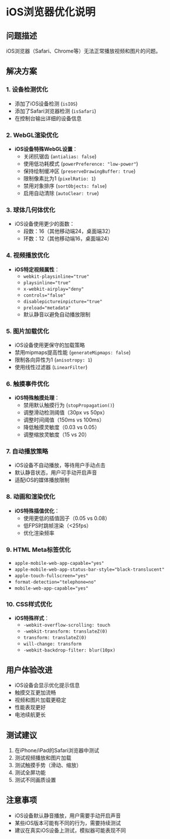 # iOS浏览器优化说明

## 问题描述
iOS浏览器（Safari、Chrome等）无法正常播放视频和图片的问题。

## 解决方案

### 1. 设备检测优化
- 添加了iOS设备检测 (`isIOS`)
- 添加了Safari浏览器检测 (`isSafari`)
- 在控制台输出详细的设备信息

### 2. WebGL渲染优化
- **iOS设备特殊WebGL设置**：
  - 关闭抗锯齿 (`antialias: false`)
  - 使用低功耗模式 (`powerPreference: "low-power"`)
  - 保持绘制缓冲区 (`preserveDrawingBuffer: true`)
  - 限制像素比为1 (`pixelRatio: 1`)
  - 禁用对象排序 (`sortObjects: false`)
  - 启用自动清除 (`autoClear: true`)

### 3. 球体几何体优化
- iOS设备使用更少的面数：
  - 段数：16（其他移动端24，桌面端32）
  - 环数：12（其他移动端16，桌面端24）

### 4. 视频播放优化
- **iOS特定视频属性**：
  - `webkit-playsinline="true"`
  - `playsinline="true"`
  - `x-webkit-airplay="deny"`
  - `controls="false"`
  - `disablepictureinpicture="true"`
  - `preload="metadata"`
  - 默认静音以避免自动播放限制

### 5. 图片加载优化
- iOS设备使用更保守的加载策略
- 禁用mipmaps提高性能 (`generateMipmaps: false`)
- 限制各向异性为1 (`anisotropy: 1`)
- 使用线性过滤器 (`LinearFilter`)

### 6. 触摸事件优化
- **iOS特殊触摸处理**：
  - 禁用默认触摸行为 (`stopPropagation()`)
  - 调整滑动检测阈值（30px vs 50px）
  - 调整时间阈值（150ms vs 100ms）
  - 降低触摸灵敏度（0.03 vs 0.05）
  - 调整缩放灵敏度（15 vs 20）

### 7. 自动播放策略
- iOS设备不自动播放，等待用户手动点击
- 默认静音状态，用户可手动开启声音
- 适配iOS的媒体播放限制

### 8. 动画和渲染优化
- **iOS特殊插值优化**：
  - 使用更低的插值因子（0.05 vs 0.08）
  - 低FPS时跳帧渲染（<25fps）
  - 优化渲染频率

### 9. HTML Meta标签优化
- `apple-mobile-web-app-capable="yes"`
- `apple-mobile-web-app-status-bar-style="black-translucent"`
- `apple-touch-fullscreen="yes"`
- `format-detection="telephone=no"`
- `mobile-web-app-capable="yes"`

### 10. CSS样式优化
- **iOS特殊样式**：
  - `-webkit-overflow-scrolling: touch`
  - `-webkit-transform: translateZ(0)`
  - `transform: translateZ(0)`
  - `will-change: transform`
  - `-webkit-backdrop-filter: blur(10px)`

## 用户体验改进
- iOS设备会显示优化提示信息
- 触摸交互更加流畅
- 视频和图片加载更稳定
- 性能表现更好
- 电池续航更长

## 测试建议
1. 在iPhone/iPad的Safari浏览器中测试
2. 测试视频播放和图片加载
3. 测试触摸手势（滑动、缩放）
4. 测试全屏功能
5. 测试不同画质设置

## 注意事项
- iOS设备默认静音播放，用户需要手动开启声音
- 某些iOS版本可能有不同的行为，需要持续测试
- 建议在真实iOS设备上测试，模拟器可能表现不同
